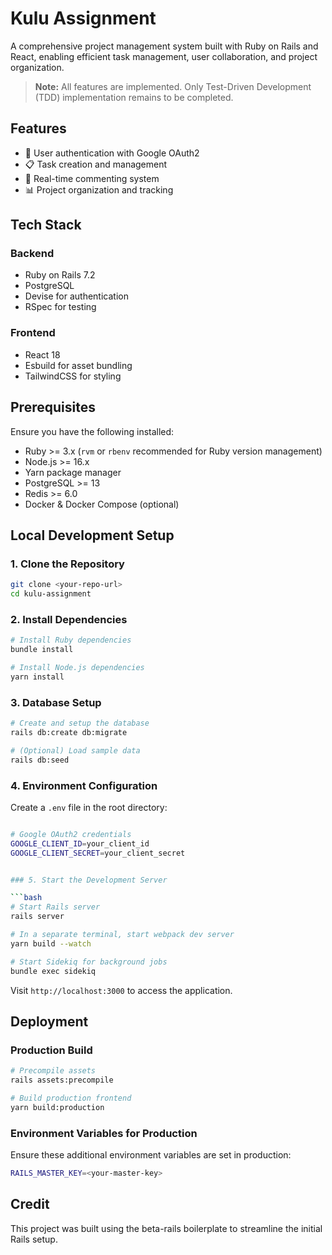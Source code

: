 # Kulu Assignment

A comprehensive project management system built with Ruby on Rails and React, enabling efficient task management, user collaboration, and project organization.

> **Note:** All features are implemented. Only Test-Driven Development (TDD) implementation remains to be completed.

## Features

- 🔐 User authentication with Google OAuth2
- 📋 Task creation and management
- 💬 Real-time commenting system
- 📊 Project organization and tracking

## Tech Stack

### Backend
- Ruby on Rails 7.2
- PostgreSQL
- Devise for authentication
- RSpec for testing

### Frontend
- React 18
- Esbuild for asset bundling
- TailwindCSS for styling



## Prerequisites

Ensure you have the following installed:

- Ruby >= 3.x (`rvm` or `rbenv` recommended for Ruby version management)
- Node.js >= 16.x
- Yarn package manager
- PostgreSQL >= 13
- Redis >= 6.0
- Docker & Docker Compose (optional)

## Local Development Setup

### 1. Clone the Repository

```bash
git clone <your-repo-url>
cd kulu-assignment
```

### 2. Install Dependencies

```bash
# Install Ruby dependencies
bundle install

# Install Node.js dependencies
yarn install
```

### 3. Database Setup

```bash
# Create and setup the database
rails db:create db:migrate

# (Optional) Load sample data
rails db:seed
```

### 4. Environment Configuration

Create a `.env` file in the root directory:

```bash

# Google OAuth2 credentials
GOOGLE_CLIENT_ID=your_client_id
GOOGLE_CLIENT_SECRET=your_client_secret


### 5. Start the Development Server

```bash
# Start Rails server
rails server

# In a separate terminal, start webpack dev server
yarn build --watch

# Start Sidekiq for background jobs
bundle exec sidekiq
```

Visit `http://localhost:3000` to access the application.


## Deployment

### Production Build

```bash
# Precompile assets
rails assets:precompile

# Build production frontend
yarn build:production
```

### Environment Variables for Production

Ensure these additional environment variables are set in production:

```bash
RAILS_MASTER_KEY=<your-master-key>
```
## Credit

This project was built using the beta-rails boilerplate to streamline the initial Rails setup.




